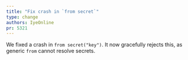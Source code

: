 ```yaml
---
title: "Fix crash in `from secret`"
type: change
authors: IyeOnline
pr: 5321
---
```


We fixed a crash in `from secret("key")`. It now gracefully rejects this, as
generic `from` cannot resolve secrets.

